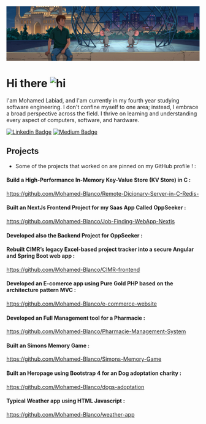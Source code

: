<div align="center">
  <img  src="https://github.com/Mohamed-Blanco/Mohamed-Blanco/blob/master/wallpaper4.png"  />
</div>





<!-- content -->

# Hi there  <img src="https://user-images.githubusercontent.com/1303154/88677602-1635ba80-d120-11ea-84d8-d263ba5fc3c0.gif" width="24px" alt="hi">

I'am Mohamed Labiad, and I'am currently in my fourth year studying software engineering. I don't confine myself to one area; instead, I embrace a broad perspective across the field. I thrive on learning and understanding every aspect of computers, software, and hardware. 
<!-- <img src="animations/wave.gif" height="30px"> -->

[![Linkedin Badge](https://img.shields.io/badge/Linkedin-Labiad_Mohamed-81391a1a9?style=flat-square&logo=Linkedin&logoColor=white&link=https://www.linkedin.com/in/labiad-mohamed-499b3a1a7/)](https://www.linkedin.com/in/labiad-mohamed-499b3a1a7/)
[![Medium Badge](https://img.shields.io/badge/Medium-@Labiad-mouhamed?style=flat-square&labelColor=000000&logo=Medium&link=https://medium.com/@labiadmo920)](https://medium.com/@labiadmo920)

## Projects 
-  Some of the projects that worked on are pinned on my GitHub profile ! :


#### Build a High-Performance In-Memory Key-Value Store (KV Store) in C : 
https://github.com/Mohamed-Blanco/Remote-Dicionary-Server-in-C-Redis-

#### Built an NextJs Frontend Project for my Saas App Called OppSeeker : 
https://github.com/Mohamed-Blanco/Job-Finding-WebApp-Nextjs

#### Developed also the Backend Project for OppSeeker : 


#### Rebuilt CIMR’s legacy Excel-based project tracker into a secure Angular and Spring Boot web app : 
https://github.com/Mohamed-Blanco/CIMR-frontend

#### Developed an E-comerce app using Pure Gold PHP based on the architecture pattern MVC :
https://github.com/Mohamed-Blanco/e-commerce-website

#### Developed an Full Management tool for a Pharmacie : 
https://github.com/Mohamed-Blanco/Pharmacie-Management-System

#### Built an Simons Memory Game : 
https://github.com/Mohamed-Blanco/Simons-Memory-Game

#### Built an Heropage using Bootstrap 4 for an Dog adoptation charity : 
https://github.com/Mohamed-Blanco/dogs-adoptation

#### Typical Weather app using HTML Javascript : 
https://github.com/Mohamed-Blanco/weather-app

